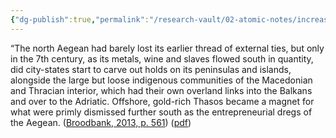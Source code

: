 ```yaml
---
{"dg-publish":true,"permalink":"/research-vault/02-atomic-notes/increasing-trade-from-the-north-aegean-in-the-7th-century-bce-saw-city-states-start-to-take-footholds-there-as-at-thasos/"}
---
```


“The north Aegean had barely lost its earlier thread of external ties, but only in the 7th century, as its metals, wine and slaves flowed south in quantity, did city-states start to carve out holds on its peninsulas and islands, alongside the large but loose indigenous communities of the Macedonian and Thracian interior, which had their own overland links into the Balkans and over to the Adriatic. Offshore, gold-rich Thasos became a magnet for what were primly dismissed further south as the entrepreneurial dregs of the Aegean.  ([Broodbank, 2013, p. 561](zotero://select/library/items/IR54JIQG)) ([pdf](zotero://open-pdf/library/items/85K7BT2G?page=527&annotation=J6NT8429))